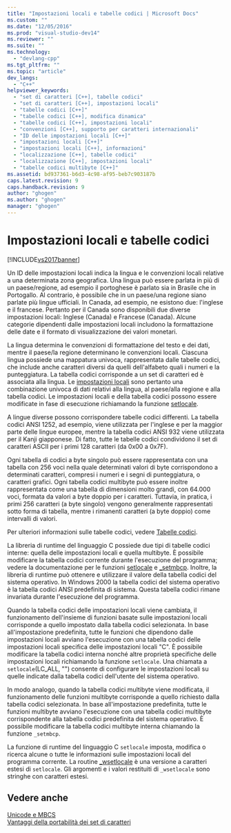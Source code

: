 ```yaml
---
title: "Impostazioni locali e tabelle codici | Microsoft Docs"
ms.custom: ""
ms.date: "12/05/2016"
ms.prod: "visual-studio-dev14"
ms.reviewer: ""
ms.suite: ""
ms.technology: 
  - "devlang-cpp"
ms.tgt_pltfrm: ""
ms.topic: "article"
dev_langs: 
  - "C++"
helpviewer_keywords: 
  - "set di caratteri [C++], tabelle codici"
  - "set di caratteri [C++], impostazioni locali"
  - "tabelle codici [C++]"
  - "tabelle codici [C++], modifica dinamica"
  - "tabelle codici [C++], impostazioni locali"
  - "convenzioni [C++], supporto per caratteri internazionali"
  - "ID delle impostazioni locali [C++]"
  - "impostazioni locali [C++]"
  - "impostazioni locali [C++], informazioni"
  - "localizzazione [C++], tabelle codici"
  - "localizzazione [C++], impostazioni locali"
  - "tabelle codici multibyte [C++]"
ms.assetid: bd937361-b6d3-4c98-af95-beb7c903187b
caps.latest.revision: 9
caps.handback.revision: 9
author: "ghogen"
ms.author: "ghogen"
manager: "ghogen"
---
```

# Impostazioni locali e tabelle codici
[!INCLUDE[vs2017banner](../assembler/inline/includes/vs2017banner.md)]

Un ID delle impostazioni locali indica la lingua e le convenzioni locali relative a una determinata zona geografica.  Una lingua può essere parlata in più di un paese\/regione, ad esempio il portoghese è parlato sia in Brasile che in Portogallo.  Al contrario, è possibile che in un paese\/una regione siano parlate più lingue ufficiali.  In Canada, ad esempio, ne esistono due: l'inglese e il francese.  Pertanto per il Canada sono disponibili due diverse impostazioni locali: Inglese \(Canada\) e Francese \(Canada\).  Alcune categorie dipendenti dalle impostazioni locali includono la formattazione delle date e il formato di visualizzazione dei valori monetari.  
  
 La lingua determina le convenzioni di formattazione del testo e dei dati, mentre il paese\/la regione determinano le convenzioni locali.  Ciascuna lingua possiede una mappatura univoca, rappresentata dalle tabelle codici, che include anche caratteri diversi da quelli dell'alfabeto quali i numeri e la punteggiatura.  La tabella codici corrisponde a un set di caratteri ed è associata alla lingua.  Le [impostazioni locali](../c-runtime-library/locale.md) sono pertanto una combinazione univoca di dati relativi alla lingua, al paese\/alla regione e alla tabella codici.  Le impostazioni locali e della tabella codici possono essere modificate in fase di esecuzione richiamando la funzione [setlocale](../c-runtime-library/reference/setlocale-wsetlocale.md).  
  
 A lingue diverse possono corrispondere tabelle codici differenti.  La tabella codici ANSI 1252, ad esempio, viene utilizzata per l'inglese e per la maggior parte delle lingue europee, mentre la tabella codici ANSI 932 viene utilizzata per il Kanji giapponese.  Di fatto, tutte le tabelle codici condividono il set di caratteri ASCII per i primi 128 caratteri \(da 0x00 a 0x7F\).  
  
 Ogni tabella di codici a byte singolo può essere rappresentata con una tabella con 256 voci nella quale determinati valori di byte corrispondono a determinati caratteri, compresi i numeri e i segni di punteggiatura, o caratteri grafici.  Ogni tabella codici multibyte può essere inoltre rappresentata come una tabella di dimensioni molto grandi, con 64.000 voci, formata da valori a byte doppio per i caratteri.  Tuttavia, in pratica, i primi 256 caratteri \(a byte singolo\) vengono generalmente rappresentati sotto forma di tabella, mentre i rimanenti caratteri \(a byte doppio\) come intervalli di valori.  
  
 Per ulteriori informazioni sulle tabelle codici, vedere [Tabelle codici](../c-runtime-library/code-pages.md).  
  
 La libreria di runtime del linguaggio C possiede due tipi di tabelle codici interne: quella delle impostazioni locali e quella multibyte.  È possibile modificare la tabella codici corrente durante l'esecuzione del programma; vedere la documentazione per le funzioni [setlocale](../c-runtime-library/reference/setlocale-wsetlocale.md) e [\_setmbcp](../c-runtime-library/reference/setmbcp.md).  Inoltre, la libreria di runtime può ottenere e utilizzare il valore della tabella codici del sistema operativo.  In Windows 2000 la tabella codici del sistema operativo è la tabella codici ANSI predefinita di sistema.  Questa tabella codici rimane invariata durante l'esecuzione del programma.  
  
 Quando la tabella codici delle impostazioni locali viene cambiata, il funzionamento dell'insieme di funzioni basate sulle impostazioni locali corrisponde a quello impostato dalla tabella codici selezionata.  In base all'impostazione predefinita, tutte le funzioni che dipendono dalle impostazioni locali avviano l'esecuzione con una tabella codici delle impostazioni locali specifica delle impostazioni locali "C".  È possibile modificare la tabella codici interna nonché altre proprietà specifiche delle impostazioni locali richiamando la funzione `setlocale`.  Una chiamata a `setlocale`\(LC\_ALL, ""\) consente di configurare le impostazioni locali su quelle indicate dalla tabella codici dell'utente del sistema operativo.  
  
 In modo analogo, quando la tabella codici multibyte viene modificata, il funzionamento delle funzioni multibyte corrisponde a quello richiesto dalla tabella codici selezionata.  In base all'impostazione predefinita, tutte le funzioni multibyte avviano l'esecuzione con una tabella codici multibyte corrispondente alla tabella codici predefinita del sistema operativo.  È possibile modificare la tabella codici multibyte interna chiamando la funzione `_setmbcp`.  
  
 La funzione di runtime del linguaggio C `setlocale` imposta, modifica o ricerca alcune o tutte le informazioni sulle impostazioni locali del programma corrente.  La routine [\_wsetlocale](../c-runtime-library/reference/setlocale-wsetlocale.md) è una versione a caratteri estesi di `setlocale`. Gli argomenti e i valori restituiti di `_wsetlocale` sono stringhe con caratteri estesi.  
  
## Vedere anche  
 [Unicode e MBCS](../text/unicode-and-mbcs.md)   
 [Vantaggi della portabilità dei set di caratteri](../text/benefits-of-character-set-portability.md)